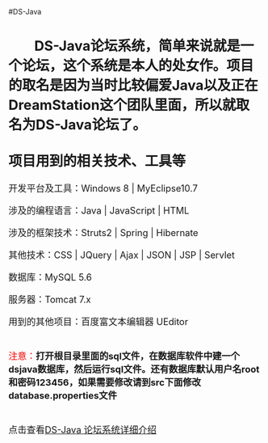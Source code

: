 #DS-Java
<font size="4">

&nbsp;&nbsp;&nbsp;&nbsp;&nbsp;&nbsp;&nbsp;&nbsp;DS-Java论坛系统，简单来说就是一个论坛，这个系统是本人的处女作。项目的取名是因为当时比较偏爱Java以及正在DreamStation这个团队里面，所以就取名为DS-Java论坛了。
<br/><br/>
项目用到的相关技术、工具等
----------

开发平台及工具：Windows 8 | MyEclipse10.7

涉及的编程语言：Java  |  JavaScript  |  HTML

涉及的框架技术：Struts2  |  Spring  |  Hibernate

其他技术：CSS  |  JQuery  |  Ajax  |  JSON  |  JSP  |  Servlet

数据库：MySQL 5.6

服务器：Tomcat 7.x

用到的其他项目：百度富文本编辑器 UEditor
<br/><br/><br/>
<font color="red">注意：</font>**打开根目录里面的sql文件，在数据库软件中建一个dsjava数据库，然后运行sql文件。还有数据库默认用户名root和密码123456，如果需要修改请到src下面修改database.properties文件**
<br/><br/><br/>
点击查看<a href="http://panhainan.com/2015/04/27/DS-Java%E8%AE%BA%E5%9D%9B%E7%B3%BB%E7%BB%9F%E4%BB%8B%E7%BB%8D/" >DS-Java 论坛系统详细介绍</a>
</font>
